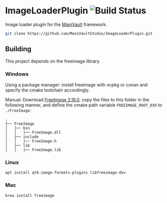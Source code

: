 
# ImageLoaderPlugin ![Build Status](https://github.com/ManiVaultStudio/ImageLoaderPlugin/actions/workflows/build.yml/badge.svg?branch=master)
Image loader plugin for the [ManiVault](https://github.com/ManiVaultStudio/core) framework.

```bash
git clone https://github.com/ManiVaultStudio/ImageLoaderPlugin.git
```

## Building
This project depends on the freeimage library.

### Windows
Using a package manager: install freeimage with vcpkg or conan and specify the cmake toolchain accordingly.

Manual:
Download [FreeImage 3.18.0](https://freeimage.sourceforge.io/download.html), copy the files to this folder in the following manner, and define the cmake path variable `FREEIMAGE_ROOT_DIR` to `./FreeImage`:
```
.
├── FreeImage
│   ├── bin
│   │   ├── FreeImage.dll
│   ├── include
│   │   ├── FreeImage.h
│   ├── lib
│   │   ├── FreeImage.lib
```

### Linux
```
apt install qt6-image-formats-plugins libfreeimage-dev
```

### Mac
```
brew install freeimage
```